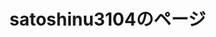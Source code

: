 # satoshinu3104のページ



<html>
	<head>
		<link rel="shortcut icon" href="https://satoshinu3014.github.io/favicon.ico">
	</head>
	<body>
		<style>
			.game_img {
			position: relative;
			}
			.game_img p {
			position: absolute;
			top: 50%;
			left: 2%;
			-ms-transform: translate(0%,-50%);
			-webkit-transform: translate(0%,-50%);
			transform: translate(0%,-50%);
			margin:0;
			paddin:0;
			/*文字の装飾は省略*/
			}			
			.profile_img {
			position: relative;
			}
			.profile_img p {
			position: absolute;
			top: 50%;
			left: 2%;
			-ms-transform: translate(0%,-50%);
			-webkit-transform: translate(0%,-50%);
			transform: translate(0%,-50%);
			margin:0;
			paddin:0;
			/*文字の装飾は省略*/
			}			
			.blog_img {
			position: relative;
			}
			.blog_img p {
			position: absolute;
			top: 50%;
			left: 2%;
			-ms-transform: translate(0%,-50%);
			-webkit-transform: translate(0%,-50%);
			transform: translate(0%,-50%);
			margin:0;
			paddin:0;
			/*文字の装飾は省略*/
			}
			
		</style>
		
		
<img src="satoshiinu.png" alt="さとしいぬ" width="100" height="100" border="0" ><br />
	
			<div class="game_img" >
				<img src="750FB9D6-E39D-4F3E-8BB4-093F5BB3D644.gif" alt="">
				<p>
					<font color="white">
						ゲーム
					</font>
				</p>
			</div>
			<img src="A301821D-EDD4-4194-96DB-E244DD3B5B57.gif" alt="">タイピングのゲーム(開発予定)
			<div class="profile_img" >
				<img src="750FB9D6-E39D-4F3E-8BB4-093F5BB3D644.gif" alt="">
				<p>
					<font color="white">
						自己紹介など
					</font>
				</p>
			</div>
		<img src="A301821D-EDD4-4194-96DB-E244DD3B5B57.gif" alt=""><a href="/profile/">ライン公式</a><br />
		<img src="A301821D-EDD4-4194-96DB-E244DD3B5B57.gif" alt="">ライン公式<br />
		<a href="https://lin.ee/84nQXxL"><img src="https://scdn.line-apps.com/n/line_add_friends/btn/ja.png" alt="友だち追加" height="36" border="0"></a>
		
			<div class="blog_img" >
				<img src="750FB9D6-E39D-4F3E-8BB4-093F5BB3D644.gif" alt="">
				<p>
					<font color="white">
						ブログ
					</font>
				</p>
			</div>
		
		<img src="A301821D-EDD4-4194-96DB-E244DD3B5B57.gif" alt="">
		<a href="/minecraft/">マイクラ</a>
	</body>
</html>

